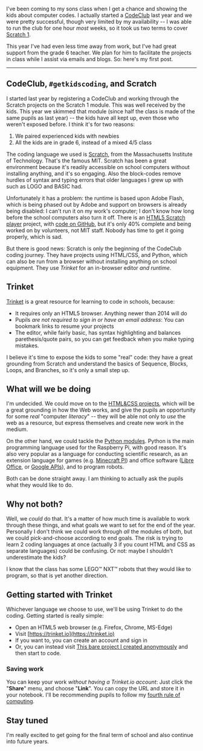 <!-- 
.. title: getkidscoding
.. slug: getkidscoding
.. date: 2017-09-19 09:45:54 UTC+10:00
.. tags: CodeKids, children, getkidscoding
.. category: 
.. link: 
.. description: Overview of what I'm planning for coding in schools
.. type: text
-->

I've been coming to my sons class when I get a chance and showing the kids about computer codes. I actually started a [CodeClub](https://codeclubau.org) last year and we were pretty successful, though very limited by my availability -- I was able to run the club for one hour *most* weeks, so it took us two terms to cover [Scratch 1](https://codeclubprojects.org/en-GB/scratch/).

This year I've had even less time away from work, but I've had great support from the grade 6 teacher. We plan for him to facilitate the projects in class while I assist via emails and blogs. So: here's my first post.

<!-- TEASER_END -->
----

## CodeClub, `#getkidscoding`, and Scratch

I started last year by registering a CodeClub and working through the Scratch projects on the Scratch 1 module.  This was well received by the kids.  This year we skimmed that module (since half the class is made of the same pupils as last year) -- the kids have all kept up, even those who weren't exposed before.  I think it's for two reasons:

 1. We paired experienced kids with newbies
 2. All the kids are in grade 6, instead of a mixed 4/5 class

The coding language we used is [Scratch](https://scratch.mit.edu), from the Massachusetts Institute of Technology. That's the famous MIT.  Scratch has been a great environment because it's readily accessible on school computers without installing anything, and it's so engaging. Also the block-codes remove hurdles of syntax and typing errors that older languages I grew up with such as LOGO and BASIC had.

Unfortunately it has a problem: the runtime is based upon Adobe Flash, which is being phased out by Adobe and support on browsers is already being disabled: I can't run it on my work's computer; I don't know how long before the school computers also turn it off. There is an [HTML5 Scratch player](https://wiki.scratch.mit.edu/wiki/HTML5_Player) project, with [code on GitHub](https://wiki.scratch.mit.edu/wiki/HTML5_Player), but it's only 40% complete and being worked on by volunteers, not MIT staff. Nobody has time to get it going properly, which is sad.

But there is good news:  Scratch is only the beginning of the CodeClub coding journey. They have projects using HTML/CSS, and Python, which can also be run from a browser without installing anything on school equipment. They use *Trinket* for an in-browser editor *and runtime*.

## Trinket

[Trinket]( https://trinket.io) is a great resource for learning to code in schools, because:

 * It requires only an HTML5 browser. Anything newer than 2014 will do
 * Pupils *are not required to sign in or have an email address*:  You can bookmark links to resume your projects
 * The editor, while fairly basic, has syntax highlighting and balances parethesis/quote pairs, so you can get feedback when you make typing mistakes.

I believe it's time to expose the kids to some "real" code: they have a great grounding from Scratch and understand the basics of Sequence, Blocks, Loops, and Branches, so it's only a small step up.

## What will we be doing

I'm undecided.  We could move on to the [HTML&CSS projects](https://codeclubprojects.org/en-GB/webdev/), which will be a great grounding in how the Web works, and give the pupils an opportunity for some *real* "computer *literacy*" -- they will be able not only to *use* the web as a resource, but express themselves and create new work in the medium.

On the other hand, we could tackle the [Python modules](https://codeclubprojects.org/en-GB/python/).  Python is the main programming language used for the Raspberry Pi, with good reason. It's also very popular as a language for conducting scientific research, as an extension language for games (e.g. [Minecraft PI](https://www.raspberrypi.org/learning/getting-started-with-minecraft-pi/)) and office software ([Libre Office](https://pypi.python.org/pypi/pyoo/1.0), or [Google APIs](https://developers.google.com/api-client-library/python/)), and to program robots.

Both can be done straight away.  I am thinking to actually ask the pupils what they would like to do.

## Why not both?

Well, we *could* do that. It's a matter of how much time is available to work through these things, and what goals we want to set for the end of the year.  Personally I don't think we could work through *all* the modules of both, but we could pick-and-choose according to end goals. The risk is trying to learn 2 coding languages at once (actually 3 if you count HTML and CSS as separate languages) could be confusing. Or not: maybe I shouldn't underestimate the kids?

I know that the class has some LEGO&trade; NXT&trade; robots that they would like to program, so that is yet another direction.

## Getting started with Trinket

Whichever language we choose to use, we'll be using Trinket to do the coding.  Getting started is really simple:

 * Open an HTML5 web browser (e.g. Firefox, Chrome, MS-Edge)
 * Visit [https://trinket.io](https://trinket.io)
 * If you want to, you can create an account and sign in
 * Or, you can instead visit [This bare project I created anonymously](https://trinket.io/python/33e5c3b81b) and then start to code.

### Saving work

You can keep your work *without having a Trinket.io account*:  Just click the "**Share**" menu, and choose "**Link**".  You can copy the URL and store it in your notebook. I'll be recommending pupils to follow my [fourth rule of computing](/blog/2015/4-bit-rules-of-computing-part-1.html).

## Stay tuned

I'm really excited to get going for the final term of school and also continue into future years.
